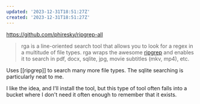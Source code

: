 ```yaml
---
updated: '2023-12-31T18:51:27Z'
created: '2023-12-31T18:51:27Z'
---
```

https://github.com/phiresky/ripgrep-all

> rga is a line-oriented search tool that allows you to look for a regex in a multitude of file types. rga wraps the awesome [ripgrep](https://github.com/BurntSushi/ripgrep) and enables it to search in pdf, docx, sqlite, jpg, movie subtitles (mkv, mp4), etc.

Uses [[ripgrep]] to search many more file types. The sqlite searching is particularly neat to me.

I like the idea, and I'll install the tool, but this type of tool often falls into a bucket where I don't need it often enough to remember that it exists.